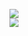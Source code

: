 [![](https://img.shields.io/badge/Made%20With-Github%20Spray-lightgrey.svg?style=for-the-badge&logo=github)](https://github.com/Annihil/github-spray#3269)  
[![](https://i.imgur.com/2DrTn0Z.gif)](https://github.com/Annihil/github-spray)